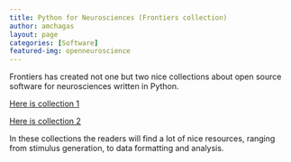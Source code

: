 ```yaml
---
title: Python for Neurosciences (Frontiers collection)
author: amchagas
layout: page
categories: [Software]
featured-img: openneuroscience
---
```

Frontiers has created not one but two nice collections about open source software for neurosciences written in Python.

[Here is collection 1](http://journal.frontiersin.org/researchtopic/8/python-in-neuroscience)

[Here is collection 2](http://journal.frontiersin.org/researchtopic/1591/python-in-neuroscience-ii)

In these collections the readers will find a lot of nice resources, ranging from stimulus generation, to data formatting and analysis.

